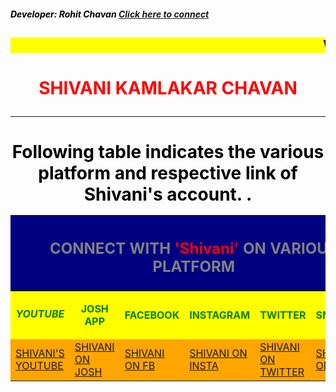 
<html>

<head>
<meta charset="UTF-8"/>

<meta name="viewport" content="width=device-width, initial-scale=1.0" />

<title>
Shivani Chavan
</title>

</head>


<body>
<FONT COLOR="black"><H5>Developer: Rohit Chavan
<A HREF=" https://rohit-tech7.github.io/rohitinsocial/">Click here to connect</A>


<H2><MARQUEE BGCOLOR = "Yellow"> WELCOME ON OFFICIAL SITE OF SHIVANI CHAVAN'S SOCIAL MEDIA MANAGEMENT SITE. </MARQUEE></H2>
 <h1><CENTER><FONT COLOR = "RED">SHIVANI KAMLAKAR CHAVAN 
<HR>

<H4><FONT COLOR = "black">Following table indicates the various platform and respective link of Shivani's account.

<Table>.
<TR>
<TH COLSPAN=7 BGCOLOR = "navy"> <H2> <FONT COLOR="GREY">CONNECT WITH <FONT COLOR="RED">'Shivani'</FONT> ON VARIOUS PLATFORM</FONT></H2></th>
</TR>

<TR BGCOLOR = "YELLOW"> 
<TH BGCOLOR = "YELLOW"> <FONT COLOR="GREEN"><h5>YOUTUBE</h5></FONT></TH> <TH BGCOLOR = "YELLOW"> <FONT COLOR="GREEN">JOSH APP
<TH BGCOLOR = "YELLOW"> <FONT COLOR="GREEN">FACEBOOK <TH BGCOLOR = "YELLOW"> <FONT COLOR="GREEN">INSTAGRAM <TH BGCOLOR = "YELLOW"> <FONT COLOR="GREEN">
TWITTER<TH BGCOLOR = "YELLOW"> <FONT COLOR="GREEN">SNAPCHAT</FONT>

<TR>
<TD BGCOLOR = "ORANGE"><A HREF = "https://www.youtube.com/channel/UCG51GH13DEIeTtOsNwYlJdw/videos"> SHIVANI'S YOUTUBE</A></TD>
<TD BGCOLOR = "ORANGE"><A HREF = "https://share.myjosh.in/profile/9c4cd9be-5bf9-436b-afa7-e5dbcd9e074e?u=0x2c0b6441d4a6ff9c">SHIVANI ON JOSH</a></TD>
<TD BGCOLOR = "ORANGE"><A HREF ="https://WWW.facebook.com/profile.php?id=100078505996130">SHIVANI ON FB</A></TD>
<TD BGCOLOR = "ORANGE"><A HREF ="https://www.instagram.com/shivani_c_2008">SHIVANI ON INSTA</A></TD>
<TD BGCOLOR = "ORANGE"><A HREF = "https://twitter.com/shivanilly?t=OnuK4LxtRpNRDsiWa2PBNA&s=08">SHIVANI ON TWITTER</A></TD>
<TD BGCOLOR = "ORANGE"><A HREF = "https://www.snapchat.com/add/shivani_cha2152?share_id=uBVLBae9e8M&locale=en-GB">SHIVANI ON SNAP</A></TD>
</TR>



